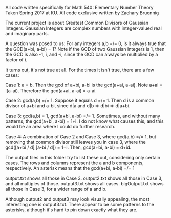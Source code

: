 All code written specifically for Math 540: Elementary Number Theory
Taken Spring 2017 at KU.
All code exclusive written by Zachary Bruennig

The current project is about Greatest Common Divisors of Gaussian Integers.
Gaussian Integers are complex numbers with integer-valued real and imaginary parts.

A question was posed to us: For any integers a,b =/= 0, is it always true that the GCD(a+bi, a-bi) = 1?
Note if the GCD of two Gaussian Integers is 1, then the GCD is also -1, i, and -i, since the GCD can always be multiplied by a factor of i.

It turns out, it's not true at all. For the times it isn't true, there are a few cases:

Case 1: a = b. Then the gcd of a+bi, a-bi is the gcd(a+ai, a-ai). Note a+ai = i(a-ai). Therefore the gcd(a+ai, a-ai) = a-ai.

Case 2: gcd(a,b) =/= 1. Suppose it equals d =/= 1. Then d is a common divisor of a+bi and a-bi, since d|a and d|b => d|bi => d|a+bi.

Case 3: gcd(a,b) = 1, gcd(a+bi, a-bi) =/= 1. Sometimes, and without many patterns, the gcd(a+bi, a-bi) = 1+i. I do not know what causes this, and this would be an area where I could do further research.

Case 4: A combination of Case 2 and Case 3, where gcd(a,b) =/= 1, but removing that common divisor still leaves you in case 3, where the gcd([a+bi / d],[a-bi / d]) = 1+i. Then, gcd(a+bi, a-bi) = d+id.

The output files in this folder try to list these out, considering only certain cases. The rows and columns represent the a and b components, respectively. An asterisk means that the gcd(a+bi, a-bi) =/= 1

output.txt shows all those in Case 3.
output2.txt shows all those in Case 3, and all multiples of those.
output3.txt shows all cases.
bigOutput.txt shows all those in Case 3, for a wider range of a and b.

Although output2 and output3 may look visually appealing, the most interesting one is output3.txt. There appear to be some patterns to the asterisks, although it's hard to pin down exactly what they are.
